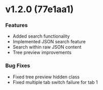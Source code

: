 # v1.2.0 (77e1aa1)

### Features
- Added search functionality
- Implemented JSON search feature
- Search within raw JSON content
- Tree preview improvements

### Bug Fixes
- Fixed tree preview hidden class
- Fixed multiple tab switch failure for tab 1